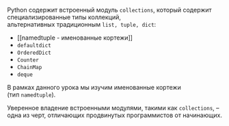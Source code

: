 Python содержит встроенный модуль `collections`, который содержит специализированные типы коллекций, альтернативных традиционным `list, tuple, dict`:

- [[namedtuple - именованные кортежи]]
- `defaultdict`
- `OrderedDict`
- `Counter`
- `ChainMap`
- `deque`

В рамках данного урока мы изучим именованные кортежи (тип `namedtuple`).

Уверенное владение встроенными модулями, такими как `collections`, – одна из черт, отличающих продвинутых программистов от начинающих.